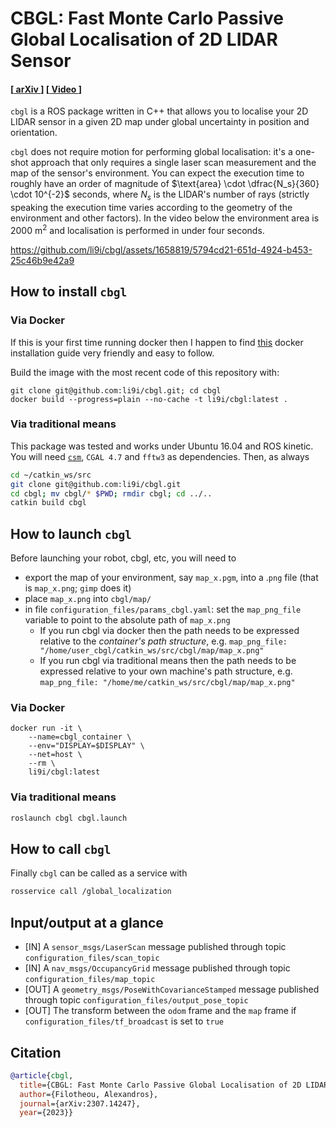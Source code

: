 # CBGL: Fast Monte Carlo Passive Global Localisation of 2D LIDAR Sensor

#### [[ arXiv ](https://arxiv.org/abs/2307.14247)] [[ Video ](https://www.youtube.com/watch?v=xaDKjI0WkDc)]

`cbgl` is a ROS package written in C++ that allows you to localise your 2D
LIDAR sensor in a given 2D map under global uncertainty in position and
orientation.

`cbgl` does not require motion for performing global localisation: it's a
one-shot approach that only requires a single laser scan measurement and the
map of the sensor's environment.  You can expect the execution time to roughly
have an order of magnitude of $`\text{area} \cdot \dfrac{N_s}{360} \cdot
10^{-2}`$ seconds, where $`N_s`$ is the LIDAR's number of rays (strictly
speaking the execution time varies according to the geometry of the
environment and other factors). In the video below the environment area is
$`2000`$ m$`^2`$ and localisation is performed in under four seconds.

<!--
Click on the image for a brief demo
[![CBGL in Willowgarage](https://img.youtube.com/vi/DkKdxFNJG4g/maxresdefault.jpg)](https://youtu.be/DkKdxFNJG4g)
-->


https://github.com/li9i/cbgl/assets/1658819/5794cd21-651d-4924-b453-25c46b9e42a9

## How to install `cbgl`

### Via Docker

If this is your first time running docker then I happen to find
[this](https://youtu.be/SAMPOK_lazw?t=67) docker installation guide very
friendly and easy to follow.

Build the image with the most recent code of this repository with:

```
git clone git@github.com:li9i/cbgl.git; cd cbgl
docker build --progress=plain --no-cache -t li9i/cbgl:latest .
```

### Via traditional means

This package was tested and works under Ubuntu 16.04 and ROS kinetic.
You will need [`csm`](https://github.com/AndreaCensi/csm), `CGAL 4.7`
and `fftw3` as dependencies. Then, as always

```sh
cd ~/catkin_ws/src
git clone git@github.com:li9i/cbgl.git
cd cbgl; mv cbgl/* $PWD; rmdir cbgl; cd ../..
catkin build cbgl
```

## How to launch `cbgl`

Before launching your robot, cbgl, etc, you will need to

- export the map of your environment, say `map_x.pgm`, into a .`png` file
(that is `map_x.png`; `gimp` does it)
- place `map_x.png` into `cbgl/map/`
-  in file `configuration_files/params_cbgl.yaml`: set the `map_png_file`
variable to point to the absolute path of `map_x.png`
    - If you run cbgl via docker then the path needs to be expressed relative to the *container's path structure*, e.g.
    ```map_png_file: "/home/user_cbgl/catkin_ws/src/cbgl/map/map_x.png"```
    - If you run cbgl via traditional means then the path needs to be expressed relative to your own machine's path structure, e.g.
    ```map_png_file: "/home/me/catkin_ws/src/cbgl/map/map_x.png"```

### Via Docker

```
docker run -it \
    --name=cbgl_container \
    --env="DISPLAY=$DISPLAY" \
    --net=host \
    --rm \
    li9i/cbgl:latest
```
### Via traditional means


```sh
roslaunch cbgl cbgl.launch
```


## How to call `cbgl`

Finally `cbgl` can be called as a service with

```sh
rosservice call /global_localization
```

## Input/output at a glance
- [IN]  A `sensor_msgs/LaserScan` message published through topic `configuration_files/scan_topic`
- [IN]  A `nav_msgs/OccupancyGrid` message published through topic `configuration_files/map_topic`
- [OUT] A `geometry_msgs/PoseWithCovarianceStamped` message published through topic `configuration_files/output_pose_topic`
- [OUT] The transform between the `odom` frame and the `map` frame if `configuration_files/tf_broadcast` is set to `true`


## Citation

```bibtex
@article{cbgl,
  title={CBGL: Fast Monte Carlo Passive Global Localisation of 2D LIDAR Sensor},
  author={Filotheou, Alexandros},
  journal={arXiv:2307.14247},
  year={2023}}
